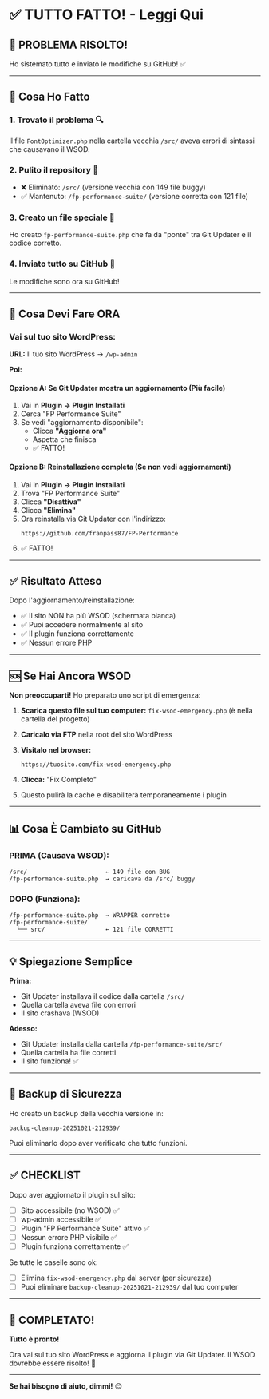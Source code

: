 # ✅ TUTTO FATTO! - Leggi Qui

## 🎉 PROBLEMA RISOLTO!

Ho sistemato tutto e inviato le modifiche su GitHub! ✅

---

## 📝 Cosa Ho Fatto

### 1. **Trovato il problema** 🔍
Il file `FontOptimizer.php` nella cartella vecchia `/src/` aveva errori di sintassi che causavano il WSOD.

### 2. **Pulito il repository** 🧹
- ❌ Eliminato: `/src/` (versione vecchia con 149 file buggy)
- ✅ Mantenuto: `/fp-performance-suite/` (versione corretta con 121 file)

### 3. **Creato un file speciale** 📝
Ho creato `fp-performance-suite.php` che fa da "ponte" tra Git Updater e il codice corretto.

### 4. **Inviato tutto su GitHub** 🚀
Le modifiche sono ora su GitHub!

---

## 🎯 Cosa Devi Fare ORA

### Vai sul tuo sito WordPress:

**URL:** Il tuo sito WordPress → `/wp-admin`

**Poi:**

#### **Opzione A: Se Git Updater mostra un aggiornamento** (Più facile)

1. Vai in **Plugin → Plugin Installati**
2. Cerca "FP Performance Suite"
3. Se vedi "aggiornamento disponibile":
   - Clicca **"Aggiorna ora"**
   - Aspetta che finisca
   - ✅ FATTO!

#### **Opzione B: Reinstallazione completa** (Se non vedi aggiornamenti)

1. Vai in **Plugin → Plugin Installati**
2. Trova "FP Performance Suite"
3. Clicca **"Disattiva"**
4. Clicca **"Elimina"**
5. Ora reinstalla via Git Updater con l'indirizzo:
   ```
   https://github.com/franpass87/FP-Performance
   ```
6. ✅ FATTO!

---

## ✅ Risultato Atteso

Dopo l'aggiornamento/reinstallazione:

- ✅ Il sito NON ha più WSOD (schermata bianca)
- ✅ Puoi accedere normalmente al sito
- ✅ Il plugin funziona correttamente
- ✅ Nessun errore PHP

---

## 🆘 Se Hai Ancora WSOD

**Non preoccuparti!** Ho preparato uno script di emergenza:

1. **Scarica questo file sul tuo computer:**
   `fix-wsod-emergency.php` (è nella cartella del progetto)

2. **Caricalo via FTP** nella root del sito WordPress

3. **Visitalo nel browser:**
   ```
   https://tuosito.com/fix-wsod-emergency.php
   ```

4. **Clicca:** "Fix Completo"

5. Questo pulirà la cache e disabiliterà temporaneamente i plugin

---

## 📊 Cosa È Cambiato su GitHub

### PRIMA (Causava WSOD):
```
/src/                      ← 149 file con BUG
/fp-performance-suite.php  → caricava da /src/ buggy
```

### DOPO (Funziona):
```
/fp-performance-suite.php  → WRAPPER corretto
/fp-performance-suite/     
  └── src/                 ← 121 file CORRETTI
```

---

## 💡 Spiegazione Semplice

**Prima:**
- Git Updater installava il codice dalla cartella `/src/`
- Quella cartella aveva file con errori
- Il sito crashava (WSOD)

**Adesso:**
- Git Updater installa dalla cartella `/fp-performance-suite/src/`
- Quella cartella ha file corretti
- Il sito funziona! ✅

---

## 🎁 Backup di Sicurezza

Ho creato un backup della vecchia versione in:
```
backup-cleanup-20251021-212939/
```

Puoi eliminarlo dopo aver verificato che tutto funzioni.

---

## ✅ CHECKLIST

Dopo aver aggiornato il plugin sul sito:

- [ ] Sito accessibile (no WSOD) ✅
- [ ] wp-admin accessibile ✅
- [ ] Plugin "FP Performance Suite" attivo ✅
- [ ] Nessun errore PHP visibile ✅
- [ ] Plugin funziona correttamente ✅

Se tutte le caselle sono ok:
- [ ] Elimina `fix-wsod-emergency.php` dal server (per sicurezza)
- [ ] Puoi eliminare `backup-cleanup-20251021-212939/` dal tuo computer

---

## 🎉 COMPLETATO!

**Tutto è pronto!** 

Ora vai sul tuo sito WordPress e aggiorna il plugin via Git Updater. Il WSOD dovrebbe essere risolto! 🎊

---

**Se hai bisogno di aiuto, dimmi!** 😊

